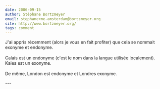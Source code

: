 ```yaml
---
date: 2006-09-15
author: Stéphane Bortzmeyer
email: stephane+me-amsterdam@bortzmeyer.org
site: http://www.bortzmeyer.org/
tags: comment
---
```


<p>J'ai appris récemment (alors je vous en fait profiter) que cela se nommait exonyme et endonyme.<br />
<br />
Calais est un endonyme (c'est le nom dans la langue utilisée localement). Kales est un exonyme.<br />
<br />
De même, London est endonyme et Londres exonyme.<br />
</p>
---